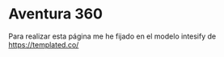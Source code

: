 # Aventura 360

Para realizar esta página me he fijado en el modelo intesify de https://templated.co/
